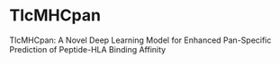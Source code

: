 # TlcMHCpan
TlcMHCpan: A Novel Deep Learning Model for Enhanced Pan-Specific Prediction of Peptide-HLA Binding Affinity
